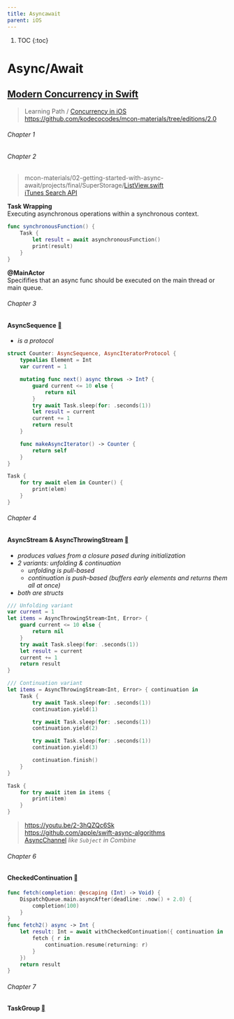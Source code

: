 ```yaml
---
title: Asyncawait
parent: iOS
---
```


1. TOC
{:toc}
# Async/Await


## [Modern Concurrency in Swift](https://www.kodeco.com/books/modern-concurrency-in-swift)

> Learning Path / [Concurrency in iOS](https://www.kodeco.com/ios/paths/ios-concurrency)  
> https://github.com/kodecocodes/mcon-materials/tree/editions/2.0


###### Chapter 1



###### Chapter 2
> mcon-materials/02-getting-started-with-async-await/projects/final/SuperStorage/[ListView.swift](https://github.com/kodecocodes/mcon-materials/blob/editions/2.0/02-getting-started-with-async-await/projects/final/SuperStorage/ListView.swift)  
> [iTunes Search API](https://developer.apple.com/library/archive/documentation/AudioVideo/Conceptual/iTuneSearchAPI/index.html#//apple_ref/doc/uid/TP40017632-CH3-SW1)

**Task Wrapping**\
Executing asynchronous operations within a synchronous context.

```swift
func synchronousFunction() {
    Task {
        let result = await asynchronousFunction()
        print(result)
    }
}
```

**@MainActor**\
Specififies that an async func should be executed on the main thread or main queue.


###### Chapter 3
#### AsyncSequence [](https://developer.apple.com/documentation/swift/asyncsequence)
- _is a protocol_

```swift
struct Counter: AsyncSequence, AsyncIteratorProtocol {
    typealias Element = Int
    var current = 1

    mutating func next() async throws -> Int? {
        guard current <= 10 else {
            return nil
        }
        try await Task.sleep(for: .seconds(1))
        let result = current
        current += 1
        return result
    }

    func makeAsyncIterator() -> Counter {
        return self
    }
}
```
```swift
Task {
    for try await elem in Counter() {
        print(elem)
    }
}
```

###### Chapter 4
#### AsyncStream & AsyncThrowingStream [](https://developer.apple.com/documentation/swift/asyncstream)
- _produces values from a closure pased during initialization_
- _2 variants: unfolding & continuation_
  - _unfolding is pull-based_
  - _continuation is push-based (buffers early elements and returns them all at once)_
- _both are structs_

```swift 
/// Unfolding variant
var current = 1
let items = AsyncThrowingStream<Int, Error> {
    guard current <= 10 else {
        return nil
    }
    try await Task.sleep(for: .seconds(1))
    let result = current
    current += 1
    return result
}
```
```swift
/// Continuation variant
let items = AsyncThrowingStream<Int, Error> { continuation in
    Task {
        try await Task.sleep(for: .seconds(1))
        continuation.yield(1)

        try await Task.sleep(for: .seconds(1))
        continuation.yield(2)

        try await Task.sleep(for: .seconds(1))
        continuation.yield(3)

        continuation.finish()
    }
}
```
```swift
Task {
    for try await item in items {
        print(item)
    }
}
```

> https://youtu.be/2-3hQZQc6Sk  
> https://github.com/apple/swift-async-algorithms  
> [AsyncChannel](https://github.com/apple/swift-async-algorithms/blob/main/Sources/AsyncAlgorithms/AsyncAlgorithms.docc/Guides/Channel.md) _like `Subject` in Combine_ 


###### Chapter 6
#### CheckedContinuation [](https://developer.apple.com/documentation/swift/checkedcontinuation)
```swift
func fetch(completion: @escaping (Int) -> Void) {
    DispatchQueue.main.asyncAfter(deadline: .now() + 2.0) {
        completion(100)
    }
}
func fetch2() async -> Int {
    let result: Int = await withCheckedContinuation({ continuation in
        fetch { r in
            continuation.resume(returning: r)
        }
    })
    return result
}
```

###### Chapter 7
#### TaskGroup [](https://developer.apple.com/documentation/swift/taskgroup)
